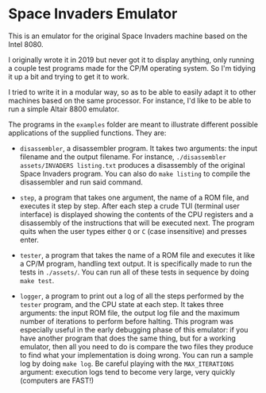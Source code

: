 # Space Invaders Emulator

This is an emulator for the original Space Invaders machine based on the Intel 8080.

I originally wrote it in 2019 but never got it to display anything, only running a couple test programs made for the CP/M operating system. So I'm tidying it up a bit and trying to get it to work.

I tried to write it in a modular way, so as to be able to easily adapt it to other machines based on the same processor. For instance, I'd like to be able to run a simple Altair 8800 emulator.

The programs in the `examples` folder are meant to illustrate different possible applications of the supplied functions. They are:

- `disassembler`, a disassembler program. It takes two arguments: the input filename and the output filename.
   For instance, `./disassembler assets/INVADERS listing.txt` produces a disassembly of the original Space Invaders program. You can also do `make listing` to compile the disassembler and run said command.

- `step`, a program that takes one argument, the name of a ROM file, and executes it step by step. After each step a crude TUI (terminal user interface) is displayed showing the contents of the CPU registers and a disassembly of the instructions that will be executed next. The program quits when the user types either `Q` or `C` (case insensitive) and presses enter.

- `tester`, a program that takes the name of a ROM file and executes it like a CP/M program, handling text output. It is specifically made to run the tests in `./assets/`. You can run all of these tests in sequence by doing `make test`. 

- `logger`, a program to print out a log of all the steps performed by the `tester` program, and the CPU state at each step. It takes three arguments: the input ROM file, the output log file and the maximum number of iterations to perform before halting. This program was especially useful in the early debugging phase of this emulator: if you have another program that does the same thing, but for a working emulator, then all you need to do is compare the two files they produce to find what your implementation is doing wrong. You can run a sample log by doing `make log`. Be careful playing with the `MAX_ITERATIONS` argument: execution logs tend to become very large, very quickly (computers are FAST!)

